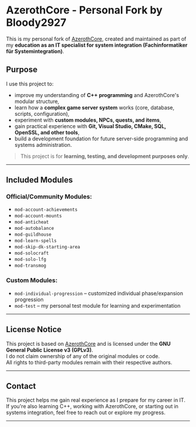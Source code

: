 # AzerothCore - Personal Fork by Bloody2927

This is my personal fork of [AzerothCore](https://github.com/azerothcore/azerothcore-wotlk), created and maintained as part of my **education as an IT specialist for system integration (Fachinformatiker für Systemintegration)**.

## Purpose

I use this project to:

- improve my understanding of **C++ programming** and AzerothCore's modular structure,
- learn how a **complex game server system** works (core, database, scripts, configuration),
- experiment with **custom modules, NPCs, quests, and items**,
- gain practical experience with **Git, Visual Studio, CMake, SQL, OpenSSL, and other tools**,
- build a development foundation for future server-side programming and systems administration.

> This project is for **learning, testing, and development purposes only**.

---

## Included Modules

### Official/Community Modules:
- `mod-account-achievements`
- `mod-account-mounts`
- `mod-anticheat`
- `mod-autobalance`
- `mod-guildhouse`
- `mod-learn-spells`
- `mod-skip-dk-starting-area`
- `mod-solocraft`
- `mod-solo-lfg`
- `mod-transmog`

### Custom Modules:
- `mod-individual-progression` – customized individual phase/expansion progression
- `mod-test` – my personal test module for learning and experimentation

---

## License Notice

This project is based on [AzerothCore](https://github.com/azerothcore/azerothcore-wotlk) and is licensed under the **GNU General Public License v3 (GPLv3)**.  
I do not claim ownership of any of the original modules or code.  
All rights to third-party modules remain with their respective authors.

---

## Contact

This project helps me gain real experience as I prepare for my career in IT.  
If you're also learning C++, working with AzerothCore, or starting out in systems integration, feel free to reach out or explore my progress.

---
